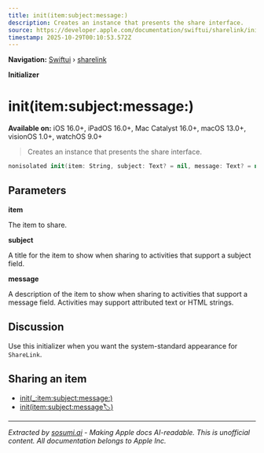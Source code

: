 ```yaml
---
title: init(item:subject:message:)
description: Creates an instance that presents the share interface.
source: https://developer.apple.com/documentation/swiftui/sharelink/init(item:subject:message:)
timestamp: 2025-10-29T00:10:53.572Z
---
```


**Navigation:** [Swiftui](/documentation/swiftui) › [sharelink](/documentation/swiftui/sharelink)

**Initializer**

# init(item:subject:message:)

**Available on:** iOS 16.0+, iPadOS 16.0+, Mac Catalyst 16.0+, macOS 13.0+, visionOS 1.0+, watchOS 9.0+

> Creates an instance that presents the share interface.

```swift
nonisolated init(item: String, subject: Text? = nil, message: Text? = nil) where Data == CollectionOfOne<String>
```

## Parameters

**item**

The item to share.



**subject**

A title for the item to show when sharing to activities that support a subject field.



**message**

A description of the item to show when sharing to activities that support a message field. Activities may support attributed text or HTML strings.



## Discussion

Use this initializer when you want the system-standard appearance for `ShareLink`.

## Sharing an item

- [init(_:item:subject:message:)](/documentation/swiftui/sharelink/init(_:item:subject:message:))
- [init(item:subject:message:label:)](/documentation/swiftui/sharelink/init(item:subject:message:label:))

---

*Extracted by [sosumi.ai](https://sosumi.ai) - Making Apple docs AI-readable.*
*This is unofficial content. All documentation belongs to Apple Inc.*
